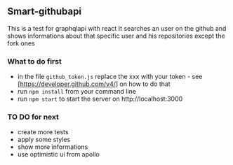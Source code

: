 ## Smart-githubapi

This is a test for graphqlapi with react
It searches an user on the github and shows informations about that specific user and his repositories except the fork ones

### What to do first

*   in the file `github_token.js` replace the xxx with your token - see [https://developer.github.com/v4/] on how to do that
*   run `npm install` from your command line
*   run `npm start` to start the server on http://localhost:3000

### TO DO for next

*   create more tests
*   apply some styles
*   show more informations
*   use optimistic ui from apollo

